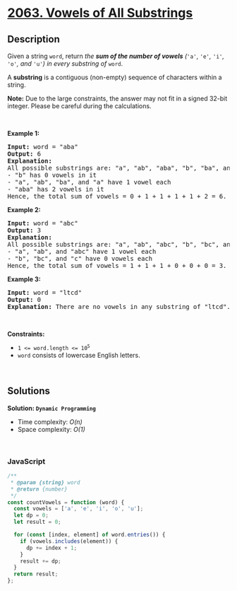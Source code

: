 # [2063. Vowels of All Substrings](https://leetcode.com/problems/vowels-of-all-substrings)

## Description

<div class="elfjS" data-track-load="description_content"><p>Given a string <code>word</code>, return <em>the <strong>sum of the number of vowels</strong> (</em><code>'a'</code>, <code>'e'</code><em>,</em> <code>'i'</code><em>,</em> <code>'o'</code><em>, and</em> <code>'u'</code><em>)</em> <em>in every substring of </em><code>word</code>.</p>

<p>A <strong>substring</strong> is a contiguous (non-empty) sequence of characters within a string.</p>

<p><strong>Note:</strong> Due to the large constraints, the answer may not fit in a signed 32-bit integer. Please be careful during the calculations.</p>

<p>&nbsp;</p>
<p><strong class="example">Example 1:</strong></p>

<pre><strong>Input:</strong> word = "aba"
<strong>Output:</strong> 6
<strong>Explanation:</strong> 
All possible substrings are: "a", "ab", "aba", "b", "ba", and "a".
- "b" has 0 vowels in it
- "a", "ab", "ba", and "a" have 1 vowel each
- "aba" has 2 vowels in it
Hence, the total sum of vowels = 0 + 1 + 1 + 1 + 1 + 2 = 6. 
</pre>

<p><strong class="example">Example 2:</strong></p>

<pre><strong>Input:</strong> word = "abc"
<strong>Output:</strong> 3
<strong>Explanation:</strong> 
All possible substrings are: "a", "ab", "abc", "b", "bc", and "c".
- "a", "ab", and "abc" have 1 vowel each
- "b", "bc", and "c" have 0 vowels each
Hence, the total sum of vowels = 1 + 1 + 1 + 0 + 0 + 0 = 3.
</pre>

<p><strong class="example">Example 3:</strong></p>

<pre><strong>Input:</strong> word = "ltcd"
<strong>Output:</strong> 0
<strong>Explanation:</strong> There are no vowels in any substring of "ltcd".
</pre>

<p>&nbsp;</p>
<p><strong>Constraints:</strong></p>

<ul>
	<li><code>1 &lt;= word.length &lt;= 10<sup>5</sup></code></li>
	<li><code>word</code> consists of lowercase English letters.</li>
</ul>
</div>

<p>&nbsp;</p>

## Solutions

**Solution: `Dynamic Programming`**

- Time complexity: <em>O(n)</em>
- Space complexity: <em>O(1)</em>

<p>&nbsp;</p>

### **JavaScript**

```js
/**
 * @param {string} word
 * @return {number}
 */
const countVowels = function (word) {
  const vowels = ['a', 'e', 'i', 'o', 'u'];
  let dp = 0;
  let result = 0;

  for (const [index, element] of word.entries()) {
    if (vowels.includes(element)) {
      dp += index + 1;
    }
    result += dp;
  }
  return result;
};
```
